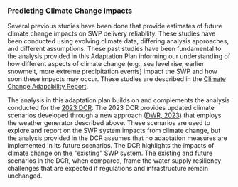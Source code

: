 ### Predicting Climate Change Impacts

Several previous studies have been done that provide estimates of future climate change impacts on SWP delivery reliability.  These studies have been conducted using evolving climate data, differing analysis approaches, and different assumptions. These past studies have been fundamental to the analysis provided in this Adaptation Plan informing our understanding of how different aspects of climate change (e.g., sea level rise, earlier snowmelt, more extreme precipitation events) impact the SWP and how soon these impacts may occur. These studies are described in the [Climate Change Adapability Report](#).

The analysis in this adaptation plan builds on and complements the analysis conducted for the [2023 DCR](https://data.ca.gov/dataset/state-water-project-delivery-capability-report-dcr-2023). The 2023 DCR provides updated climate scenarios developed through a new approach ([DWR, 2023](https://data.cnra.ca.gov/dataset/d32744ae-2e11-4d6c-aa49-cc17085e4d30/resource/dffe00a6-017c-4765-affe-36b045c24969/download/risk-informed-future-climate-scenario-development-for-swp-dcr_final122023.pdf)) that employs the weather generator described above. These scenarios are used to explore and report on the SWP system impacts from climate change, but the analysis provided in the DCR assumes that no adaptation measures are implemented in its future scenarios.  The DCR highlights the impacts of climate change on the "existing" SWP system. The existing and future scenarios in the DCR, when compared, frame the water supply resiliency challenges that are expected if regulations and infrastructure remain unchanged.
